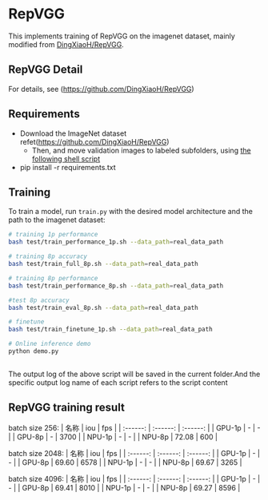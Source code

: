 # RepVGG

This implements training of RepVGG on the imagenet dataset, mainly modified from [DingXiaoH/RepVGG](https://github.com/DingXiaoH/RepVGG).

## RepVGG Detail

For details, see (https://github.com/DingXiaoH/RepVGG)


## Requirements

- Download the ImageNet dataset refet(https://github.com/DingXiaoH/RepVGG)
    - Then, and move validation images to labeled subfolders, using [the following shell script](https://raw.githubusercontent.com/soumith/imagenetloader.torch/master/valprep.sh)
- pip install -r requirements.txt

## Training

To train a model, run `train.py` with the desired model architecture and the path to the imagenet dataset:

```bash
# training 1p performance
bash test/train_performance_1p.sh --data_path=real_data_path

# training 8p accuracy
bash test/train_full_8p.sh --data_path=real_data_path

# training 8p performance
bash test/train_performance_8p.sh --data_path=real_data_path

#test 8p accuracy
bash test/train_eval_8p.sh --data_path=real_data_path

# finetune
bash test/train_finetune_1p.sh --data_path=real_data_path

# Online inference demo
python demo.py
 
```
The output log of the above script will be saved in the current folder.And the specific output log name of each script refers to the script content

## RepVGG training result

batch size 256:
| 名称      | iou      | fps      |
| :------: | :------: | :------:  | 
| GPU-1p   | -        | -      | 
| GPU-8p   | -    | 3700     | 
| NPU-1p   | -        | -      | 
| NPU-8p   | 72.08    | 600     |

batch size 2048:
| 名称      | iou      | fps      |
| :------: | :------: | :------:  | 
| GPU-1p   | -        | -      | 
| GPU-8p   | 69.60    | 6578     | 
| NPU-1p   | -        | -      | 
| NPU-8p   | 69.67    | 3265     |

batch size 4096:
| 名称      | iou      | fps      |
| :------: | :------: | :------:  | 
| GPU-1p   | -        | -      | 
| GPU-8p   | 69.41    | 8010     | 
| NPU-1p   | -        | -      | 
| NPU-8p   | 69.27    | 8596     |

